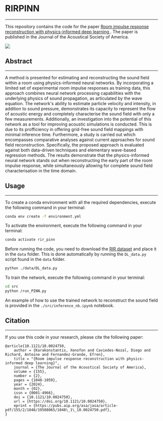 # RIRPINN
***
This repository contains the code for the paper [Room impulse response reconstruction with physics-informed deep learning
](https://pubs.aip.org/asa/jasa/article/155/2/1048/3261969/Room-impulse-response-reconstruction-with-physics). The paper is published in the Journal of the Acoustical Society of America.

![](sf.gif)

## Abstract
***
A method is presented for estimating and reconstructing the sound field within a room using physics-informed neural networks. By incorporating a limited set of experimental room impulse responses as training data, this approach combines neural network processing capabilities with the underlying physics of sound propagation, as articulated by the wave equation. The network's ability to estimate particle velocity and intensity, in addition to sound pressure, demonstrates its capacity to represent the flow of acoustic energy and completely characterise the sound field with only a few measurements. Additionally, an investigation into the potential of this network as a tool for improving acoustic simulations is conducted. This is due to its profficiency in offering grid-free sound field mappings with minimal inference time. Furthermore, a study is carried out which encompasses comparative analyses against current approaches for sound field reconstruction. Specifically, the proposed approach is evaluated against both data-driven techniques and elementary wave-based regression methods. The results demonstrate that the physics-informed neural network stands out when reconstructing the early part of the room impulse response, while simultaneously allowing for complete sound field characterisation in the time domain.

## Usage
***

To create a conda environment with all the required dependencies, execute the following command in your terminal:

```bash 
conda env create -f environment.yml
```

To activate the environment, execute the following command in your terminal:

```bash
conda activate rir_pinn
```
Before running the code, 
you need to download the
[RIR dataset](https://data.dtu.dk/articles/dataset/Planar_Room_Impulse_Response_Dataset_-_ACT_DTU_Electro_b_355_r_008_/21740453) 
and place it in the `data` folder. This is done automatically by running the `DL_data.py` script found in the `data` folder.

```bash
python ./data/DL_data.py
```

To train the network, execute the following command in your terminal:

```bash
cd src
python /run_PINN.py
```

An example of how to use the trained network to reconstruct the sound field is provided in the `./src/inference_nb.ipynb` notebook.

## Citation
***
If you use this code in your research, please cite the following paper:

```
@article{10.1121/10.0024750,
    author = {Karakonstantis, Xenofon and Caviedes-Nozal, Diego and Richard, Antoine and Fernandez-Grande, Efren},
    title = "{Room impulse response reconstruction with physics-informed deep learning}",
    journal = {The Journal of the Acoustical Society of America},
    volume = {155},
    number = {2},
    pages = {1048-1059},
    year = {2024},
    month = {02},
    issn = {0001-4966},
    doi = {10.1121/10.0024750},
    url = {https://doi.org/10.1121/10.0024750},
    eprint = {https://pubs.aip.org/asa/jasa/article-pdf/155/2/1048/19508065/1048\_1\_10.0024750.pdf},
}
```
